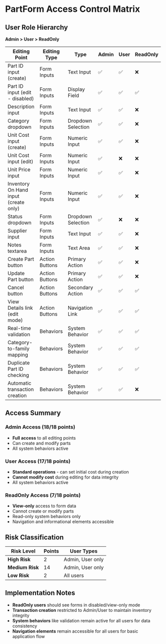 # PartForm Access Control Matrix

## User Role Hierarchy
**Admin > User > ReadOnly**

| Editing Point | Editing Type | Type | Admin | User | ReadOnly |
|---------------|--------------|------|-------|------|----------|
| Part ID input (create) | Form Inputs | Text Input | ✅ | ✅ | ❌ |
| Part ID input (edit - disabled) | Form Inputs | Display Field | ✅ | ✅ | ✅ |
| Description input | Form Inputs | Text Input | ✅ | ✅ | ❌ |
| Category dropdown | Form Inputs | Dropdown Selection | ✅ | ✅ | ❌ |
| Unit Cost input (create) | Form Inputs | Numeric Input | ✅ | ✅ | ❌ |
| Unit Cost input (edit) | Form Inputs | Numeric Input | ✅ | ❌ | ❌ |
| Unit Price input | Form Inputs | Numeric Input | ✅ | ✅ | ❌ |
| Inventory On Hand input (create only) | Form Inputs | Numeric Input | ✅ | ✅ | ❌ |
| Status dropdown | Form Inputs | Dropdown Selection | ✅ | ❌ | ❌ |
| Supplier input | Form Inputs | Text Input | ✅ | ✅ | ❌ |
| Notes textarea | Form Inputs | Text Area | ✅ | ✅ | ❌ |
| Create Part button | Action Buttons | Primary Action | ✅ | ✅ | ❌ |
| Update Part button | Action Buttons | Primary Action | ✅ | ✅ | ❌ |
| Cancel button | Action Buttons | Secondary Action | ✅ | ✅ | ✅ |
| View Details link (edit mode) | Action Buttons | Navigation Link | ✅ | ✅ | ✅ |
| Real-time validation | Behaviors | System Behavior | ✅ | ✅ | ✅ |
| Category-to-family mapping | Behaviors | System Behavior | ✅ | ✅ | ✅ |
| Duplicate Part ID checking | Behaviors | System Behavior | ✅ | ✅ | ✅ |
| Automatic transaction creation | Behaviors | System Behavior | ✅ | ✅ | ❌ |

## Access Summary

### Admin Access (18/18 points)
- **Full access** to all editing points
- Can create and modify parts
- All system behaviors active

### User Access (17/18 points) 
- **Standard operations** - can set initial cost during creation
- **Cannot modify cost** during editing for data integrity
- All system behaviors active

### ReadOnly Access (7/18 points)
- **View-only** access to form data
- Cannot create or modify parts
- Read-only system behaviors only
- Navigation and informational elements accessible

## Risk Classification

| Risk Level | Points | User Types |
|------------|--------|------------|
| **High Risk** | 2 | Admin, User only |
| **Medium Risk** | 14 | Admin, User only |
| **Low Risk** | 2 | All users |

## Implementation Notes

- **ReadOnly users** should see forms in disabled/view-only mode
- **Transaction creation** restricted to Admin/User to maintain inventory integrity  
- **System behaviors** like validation remain active for all users for data consistency
- **Navigation elements** remain accessible for all users for basic application flow